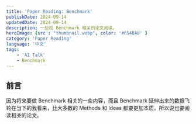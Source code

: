 ```yaml
---
title: 'Paper Reading: Benchmark'
publishDate: 2024-09-14
updatedDate: 2024-09-14
description: 一些和 Benchmark 相关的论文阅读。
heroImage: {src : "thumbnail.webp", color: '#654BA8' }
category: 'Paper Reading'
language: '中文'
tags:
    - 'AI Talk'
    - Benchmark
---
```


## 前言

因为将来要做 Benchmark 相关的一些内容，而且 Benchmark 延伸出来的数据飞轮在当下的我看来，比大多数的 Methods 和 Ideas 都要更加本质，所以说也要阅读相关的论文。